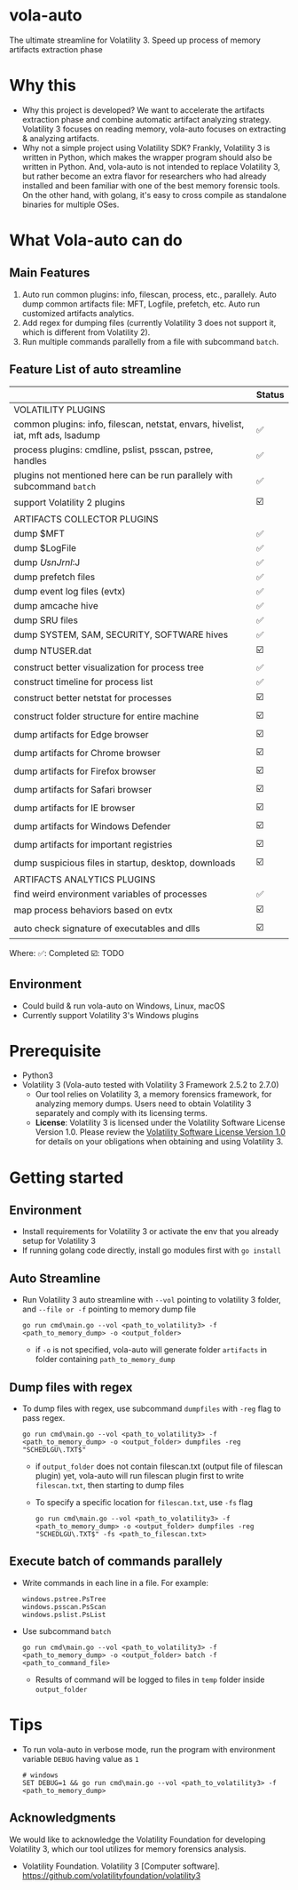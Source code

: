 # vola-auto
The ultimate streamline for Volatility 3. Speed up process of memory artifacts extraction phase

# Why this
- Why this project is developed? We want to accelerate the artifacts extraction phase and combine automatic artifact analyzing strategy. Volatility 3 focuses on reading memory, vola-auto focuses on extracting & analyzing artifacts. 
- Why not a simple project using Volatility SDK? Frankly, Volatility 3 is written in Python, which makes the wrapper program should also be written in Python. And, vola-auto is not intended to replace Volatility 3, but rather become an extra flavor for researchers who had already installed and been familiar with one of the best memory forensic tools. On the other hand, with golang, it's easy to cross compile as standalone binaries for multiple OSes.

# What Vola-auto can do
## Main Features
1. Auto run common plugins: info, filescan, process, etc., parallely. Auto dump common artifacts file: MFT, Logfile, prefetch, etc. Auto run customized artifacts analytics.
2. Add regex for dumping files (currently Volatility 3 does not support it, which is different from Volatility 2).
3. Run multiple commands parallelly from a file with subcommand `batch`.

## Feature List of auto streamline
|                       | Status |
| --------------------- | ------- |
| VOLATILITY PLUGINS |  |
| common plugins: info, filescan, netstat, envars, hivelist, iat, mft ads, lsadump       | ✅     |
| process plugins: cmdline, pslist, psscan, pstree, handles       | ✅     |
| plugins not mentioned here can be run parallely with subcommand `batch`       |   ✅   |
| support Volatility 2 plugins       |   ☑️   |
| ARTIFACTS COLLECTOR PLUGINS |  |
| dump $MFT      | ✅     |
| dump $LogFile      | ✅     |
| dump $UsnJrnl:$J      | ✅     |
| dump prefetch files      | ✅     |
| dump event log files (evtx)      | ✅     |
| dump amcache hive      | ✅     |
| dump SRU files      | ✅     |
| dump SYSTEM, SAM, SECURITY, SOFTWARE hives       | ✅     |
| dump NTUSER.dat       | ☑️     |
| construct better visualization for process tree        | ✅     |
| construct timeline for process list        | ✅     |
| construct better netstat for processes        | ☑️     |
| construct folder structure for entire machine        | ☑️     |
| dump artifacts for Edge browser        | ☑️     |
| dump artifacts for Chrome browser        | ☑️     |
| dump artifacts for Firefox browser        | ☑️     |
| dump artifacts for Safari browser        | ☑️     |
| dump artifacts for IE browser        | ☑️     |
| dump artifacts for Windows Defender        | ☑️     |
| dump artifacts for important registries        | ☑️     |
| dump suspicious files in startup, desktop, downloads        | ☑️     |
| ARTIFACTS ANALYTICS PLUGINS |  |
| find weird environment variables of processes        | ✅     |
| map process behaviors based on evtx        | ☑️     |
| auto check signature of executables and dlls          | ☑️     |


Where:
✅: Completed      ☑️: TODO

## Environment
- Could build & run vola-auto on Windows, Linux, macOS
- Currently support Volatility 3's Windows plugins

# Prerequisite
- Python3
- Volatility 3 (Vola-auto tested with Volatility 3 Framework 2.5.2 to 2.7.0)
    - Our tool relies on Volatility 3, a memory forensics framework, for analyzing memory dumps. Users need to obtain Volatility 3 separately and comply with its licensing terms.
    - **License**: Volatility 3 is licensed under the Volatility Software License Version 1.0. Please review the [Volatility Software License Version 1.0](https://www.volatilityfoundation.org/license/vsl-v1.0) for details on your obligations when obtaining and using Volatility 3.

# Getting started
## Environment
- Install requirements for Volatility 3 or activate the env that you already setup for Volatility 3
- If running golang code directly, install go modules first with `go install`

## Auto Streamline
- Run Volatility 3 auto streamline with `--vol` pointing to volatility 3 folder, and `--file or -f` pointing to memory dump file

    ```
    go run cmd\main.go --vol <path_to_volatility3> -f <path_to_memory_dump> -o <output_folder>
    ```

    - if `-o` is not specified, vola-auto will generate folder `artifacts` in folder containing `path_to_memory_dump`

## Dump files with regex
- To dump files with regex, use subcommand `dumpfiles` with `-reg` flag to pass regex.

    ```
    go run cmd\main.go --vol <path_to_volatility3> -f <path_to_memory_dump> -o <output_folder> dumpfiles -reg "SCHEDLGU\.TXT$"
    ```

    - if `output_folder` does not contain filescan.txt (output file of filescan plugin) yet, vola-auto will run filescan plugin first to write `filescan.txt`, then starting to dump files
    - To specify a specific location for `filescan.txt`, use `-fs` flag

        ```
        go run cmd\main.go --vol <path_to_volatility3> -f <path_to_memory_dump> -o <output_folder> dumpfiles -reg "SCHEDLGU\.TXT$" -fs <path_to_filescan.txt>
        ```

## Execute batch of commands parallely
- Write commands in each line in a file. For example:
    ```
    windows.pstree.PsTree
    windows.psscan.PsScan
    windows.pslist.PsList
    ```

- Use subcommand `batch`

    ```
    go run cmd\main.go --vol <path_to_volatility3> -f <path_to_memory_dump> -o <output_folder> batch -f <path_to_command_file>
    ```

    - Results of command will be logged to files in `temp` folder inside `output_folder`

# Tips
- To run vola-auto in verbose mode, run the program with environment variable `DEBUG` having value as `1`

    ```
    # windows
    SET DEBUG=1 && go run cmd\main.go --vol <path_to_volatility3> -f <path_to_memory_dump>
    ```

## Acknowledgments

We would like to acknowledge the Volatility Foundation for developing Volatility 3, which our tool utilizes for memory forensics analysis.
- Volatility Foundation. Volatility 3 [Computer software]. https://github.com/volatilityfoundation/volatility3
